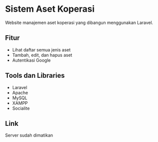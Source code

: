 # Sistem Aset Koperasi
Website manajemen aset koperasi yang dibangun menggunakan Laravel.
## Fitur
- Lihat daftar semua jenis aset
- Tambah, edit, dan hapus aset
- Autentikasi Google
## Tools dan Libraries
- Laravel
- Apache
- MySQL
- XAMPP
- Socialite
## Link
Server sudah dimatikan
